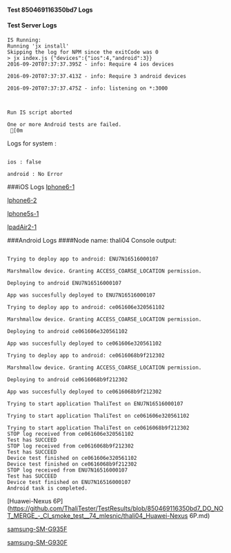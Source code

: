 #### Test 850469116350bd7 Logs

#### Test Server Logs
```
IS Running:
Running 'jx install'
Skipping the log for NPM since the exitCode was 0
> jx index.js {"devices":{"ios":4,"android":3}}
2016-09-20T07:37:37.395Z - info: Require 4 ios devices

2016-09-20T07:37:37.413Z - info: Require 3 android devices

2016-09-20T07:37:37.475Z - info: listening on *:3000


 
Run IS script aborted
 
One or more Android tests are failed.
 [0m

```


Logs for system : 
```

ios : false

android : No Error
```


###iOS Logs
[Iphone6-1](https://github.com/ThaliTester/TestResults/blob/850469116350bd7_DO_NOT_MERGE_-_CI_smoke_test__74_mlesnic/iOS_Iphone6-1.md)

[Iphone6-2](https://github.com/ThaliTester/TestResults/blob/850469116350bd7_DO_NOT_MERGE_-_CI_smoke_test__74_mlesnic/iOS_Iphone6-2.md)

[Iphone5s-1](https://github.com/ThaliTester/TestResults/blob/850469116350bd7_DO_NOT_MERGE_-_CI_smoke_test__74_mlesnic/iOS_Iphone5s-1.md)

[IpadAir2-1](https://github.com/ThaliTester/TestResults/blob/850469116350bd7_DO_NOT_MERGE_-_CI_smoke_test__74_mlesnic/iOS_IpadAir2-1.md)


###Android Logs
####Node name: thali04
Console output:
```

Trying to deploy app to android: ENU7N16516000107

Marshmallow device. Granting ACCESS_COARSE_LOCATION permission.

Deploying to android ENU7N16516000107

App was succesfully deployed to ENU7N16516000107

Trying to deploy app to android: ce061606e320561102

Marshmallow device. Granting ACCESS_COARSE_LOCATION permission.

Deploying to android ce061606e320561102

App was succesfully deployed to ce061606e320561102

Trying to deploy app to android: ce0616068b9f212302

Marshmallow device. Granting ACCESS_COARSE_LOCATION permission.

Deploying to android ce0616068b9f212302

App was succesfully deployed to ce0616068b9f212302

Trying to start application ThaliTest on ENU7N16516000107

Trying to start application ThaliTest on ce061606e320561102

Trying to start application ThaliTest on ce0616068b9f212302
STOP log received from ce061606e320561102
Test has SUCCEED
STOP log received from ce0616068b9f212302
Test has SUCCEED
Device test finished on ce061606e320561102 
Device test finished on ce0616068b9f212302 
STOP log received from ENU7N16516000107
Test has SUCCEED
Device test finished on ENU7N16516000107 
Android task is completed.
```
[Huawei-Nexus 6P](https://github.com/ThaliTester/TestResults/blob/850469116350bd7_DO_NOT_MERGE_-_CI_smoke_test__74_mlesnic/thali04_Huawei-Nexus 6P.md)

[samsung-SM-G935F](https://github.com/ThaliTester/TestResults/blob/850469116350bd7_DO_NOT_MERGE_-_CI_smoke_test__74_mlesnic/thali04_samsung-SM-G935F.md)

[samsung-SM-G930F](https://github.com/ThaliTester/TestResults/blob/850469116350bd7_DO_NOT_MERGE_-_CI_smoke_test__74_mlesnic/thali04_samsung-SM-G930F.md)


